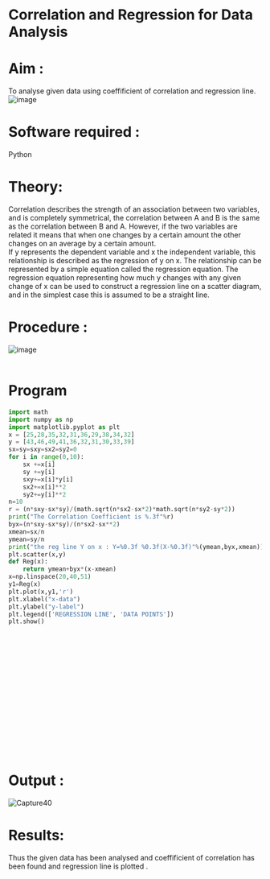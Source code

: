 # Correlation and Regression for Data Analysis
# Aim : 
To analyse given data using  coeffificient of correlation and regression line.
![image](https://user-images.githubusercontent.com/104613195/168224136-d6b64e64-7d3d-4775-9337-c8f96fe41f2d.png)
# Software required :  
Python
# Theory:
Correlation describes the strength of an association between two variables, and is completely symmetrical, the correlation between A and B is the same as the correlation between B and A. However, if the two variables are related it means that when one changes by a certain amount the other changes on an average by a certain amount.  
If y represents the dependent variable and x the independent variable, this relationship is described as the regression of y on x. The relationship can be represented by a simple equation called the regression equation. The regression equation representing how much y changes with any given change of x can be used to construct a regression line on a scatter diagram, and in the simplest case this is assumed to be a straight line.
# Procedure :
![image](https://user-images.githubusercontent.com/104613195/168225866-ac8f6610-bdc3-4ac2-a24e-2b24ba08e189.png)
<br>
<br>

# Program
```python
import math
import numpy as np
import matplotlib.pyplot as plt
x = [25,28,35,32,31,36,29,38,34,32]
y = [43,46,49,41,36,32,31,30,33,39]
sx=sy=sxy=sx2=sy2=0
for i in range(0,10):
    sx +=x[i]
    sy +=y[i]
    sxy+=x[i]*y[i]
    sx2+=x[i]**2
    sy2+=y[i]**2
n=10
r = (n*sxy-sx*sy)/(math.sqrt(n*sx2-sx*2)*math.sqrt(n*sy2-sy*2))
print("The Correlation Coefficient is %.3f"%r)
byx=(n*sxy-sx*sy)/(n*sx2-sx**2)
xmean=sx/n
ymean=sy/n
print("the reg line Y on x : Y=%0.3f %0.3f(X-%0.3f)"%(ymean,byx,xmean))
plt.scatter(x,y)
def Reg(x):
    return ymean+byx*(x-xmean)
x=np.linspace(20,40,51)
y1=Reg(x)
plt.plot(x,y1,'r')
plt.xlabel("x-data")
plt.ylabel("y-label")
plt.legend(['REGRESSION LINE', 'DATA POINTS'])
plt.show()
```
<br>
<br>
<br>
<br>
<br>
<br>
<br>
<br>
<br>
<br>
<br>
<br>
<br>
<br>

# Output : 
![Capture40](https://user-images.githubusercontent.com/75234588/170187883-3964b39d-54a6-439d-833a-41c7e31e1b37.PNG)
# Results:
Thus the given data has been analysed and coeffificient of correlation has been found and regression line is plotted .
